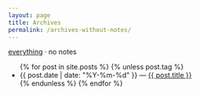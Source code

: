 ```yaml
---
layout: page
title: Archives
permalink: /archives-without-notes/
---
```


<p class="meta"><a href="/archives/">everything</a> &middot; no notes</p>

<ul>
{% for post in site.posts %}
  {% unless post.tag %}
  <li>
    {{ post.date | date: "%Y-%m-%d"  }} &mdash; <a href="{{ post.url }}">{{ post.title }}</a>
  </li>
  {% endunless %}
{% endfor %}
</ul>